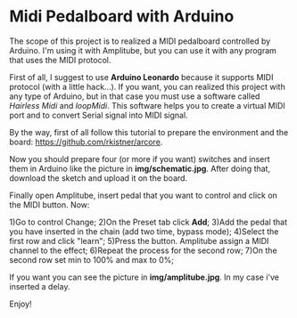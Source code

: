 # Midi Pedalboard with Arduino

The scope of this project is to realized a MIDI pedalboard controlled by Arduino. I'm using it with Amplitube, but you can use it with any program that uses the MIDI protocol.

First of all, I suggest to use <b>Arduino Leonardo</b> because it supports MIDI protocol (with a little hack...). If you want, you can realized this project with any type of Arduino, but in that case you must use a software called <i>Hairless Midi</i> and <i>loopMidi</i>. This software helps you to create a virtual MIDI port and to convert Serial signal into MIDI signal.

By the way, first of all follow this tutorial to prepare the environment and the board: <a href="https://github.com/rkistner/arcore">https://github.com/rkistner/arcore</a>.

Now you should prepare four (or more if you want) switches and insert them in Arduino like the picture in <b>img/schematic.jpg</b>. After doing that, download the sketch and upload it on the board.

Finally open Amplitube, insert pedal that you want to control and click on the MIDI button. Now:

1)Go to control Change;
2)On the Preset tab click <b>Add</b>;
3)Add the pedal that you have inserted in the chain (add two time, bypass mode);
4)Select the first row and click "learn";
5)Press the button. Amplitube assign a MIDI channel to the effect;
6)Repeat the process for the second row;
7)On the second row set min to 100% and max to 0%;

If you want you can see the picture in <b>img/amplitube.jpg</b>. In my case i've inserted a delay.

Enjoy!
